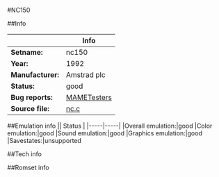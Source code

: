 #NC150

##Info

||Info|
|-----|-----|
|**Setname:**|nc150
|**Year:**|1992
|**Manufacturer:**|Amstrad plc
|**Status:**|good
|**Bug reports:**|[MAMETesters](http://mametesters.org/view_all_set.php?type=1&temporary=y&search=nc.c)
|**Source file:**|[nc.c](https://github.com/mamedev/mame/blob/master/src/mess/drivers/nc.c)

##Emulation info
|| Status |
|-----|-----|
|Overall emulation:|good
|Color emulation:|good
|Sound emulation:|good
|Graphics emulation:|good
|Savestates:|unsupported

##Tech info

##Romset info

<!--- START OF EDITED COMMENT DO NOT TOUCH TEXT ABOVE-->
